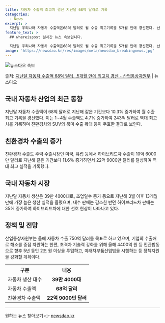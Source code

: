 ```yaml
---
title: 자동차 수출액 최고치 경신 지난달 68억 달러로 기록
categories:
  - News
excerpt: >
  지난달 우리나라 자동차 수출액은68억 달러로 월 수출 최고기록을 5개월 만에 경신했다. 산업통상자원부는 8일…
feature_text: >
  ## whereispost 실시간 뉴스 속보입니다.

  지난달 우리나라 자동차 수출액은68억 달러로 월 수출 최고기록을 5개월 만에 경신했다. 산업통상자원부는 8일…
image: 'https://newsdao.kr/res/images/meta/newsdao_breakingnews.jpg'
---
```


![뉴스다오 속보](https://newsdao.kr/res/images/meta/newsdao_breakingnews.jpg)

<p>출처: <a href="https://newsdao.kr/3752" rel="dofollow">지난달 자동차 수출액 68억 달러…5개월 만에 최고치 경신 - 산업통상자원부</a> | 뉴스다오</p>

<h2 data-ke-size="size26">국내 자동차 산업의 최근 동향</h2>
<p data-ke-size="size16">지난달 자동차 수출액이 68억 달러로 지난해 같은 기간보다 10.3% 증가하여 월 수출 최고 기록을 경신했다. 이는 1∼4월 수출액도 4.7% 증가하여 243억 달러로 역대 최고치를 기록하며 친환경차와 SUV의 북미 수출 확대 등이 주효한 결과로 보인다.</p>

<h2 data-ke-size="size26">친환경차 수출의 증가</h2>
<p data-ke-size="size16">친환경차 수출도 주력 수출시장인 미국, 유럽 등에서 하이브리드차 수출이 10억 6000만 달러로 지난해 같은 기간보다 11.6% 증가하면서 22억 9000만 달러를 달성하여 역대 최고 실적을 기록했다.</p>

<h2 data-ke-size="size26">국내 자동차 시장</h2>
<p data-ke-size="size16">지난달 자동차 생산은 39만 4000대로, 조업일수 증가 등으로 지난해 3월 이후 13개월 만에 가장 높은 생산 실적을 올렸으며, 내수 판매는 감소한 반면 하이브리드차 판매는 35% 증가하여 하이브리드차에 대한 선호 현상이 나타나고 있다.</p>

<h2 data-ke-size="size26">정책 및 전망</h2>
<p data-ke-size="size16">산업통상자원부는 올해 자동차 수출 750억 달러를 목표로 하고 있으며, 기업의 수출애로 해소를 중점 지원하는 한편, 초격차 기술력 강화를 위해 올해 4400억 원 등 민관합동으로 향후 5년 동안 2조 원 이상을 투입하고, 미래차부품산업법을 시행하는 등 정책지원을 강화할 계획이다.</p>

<table>
	<tr>
		<th>구분</th>
		<th>내용</th>
	</tr>
	<tr>
		<td>자동차 생산 대수</td>
		<td style="text-align: center; height: 17px;"><b>39만 4000대</b></td>
	</tr>
	<tr>
		<td>자동차 수출액</td>
		<td style="text-align: center; height: 17px;"><b>68억 달러</b></td>
	</tr>
	<tr>
		<td>친환경차 수출액</td>
		<td style="text-align: center; height: 17px;"><b>22억 9000만 달러</b></td>
	</tr>
</table>

<hr>
<p data-ke-size="size16"></p> 

원하는 뉴스 찾아보기 👉 <a href="https://newsdao.kr" rel="dofollow">newsdao.kr</a>


